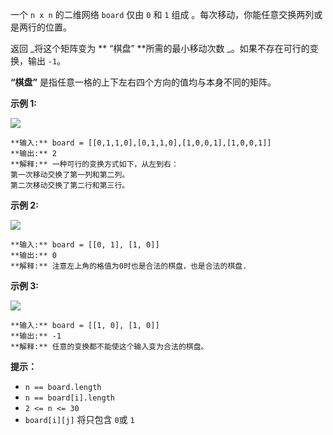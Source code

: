 一个 `n x n` 的二维网络 `board` 仅由 `0` 和 `1` 组成 。每次移动，你能任意交换两列或是两行的位置。

返回 _将这个矩阵变为 **  “棋盘”  **所需的最小移动次数 _。如果不存在可行的变换，输出 `-1`。

**“棋盘”** 是指任意一格的上下左右四个方向的值均与本身不同的矩阵。



**示例 1:**

![](https://assets.leetcode.com/uploads/2021/06/29/chessboard1-grid.jpg)

    
    
    **输入:** board = [[0,1,1,0],[0,1,1,0],[1,0,0,1],[1,0,0,1]]
    **输出:** 2
    **解释:** 一种可行的变换方式如下，从左到右：
    第一次移动交换了第一列和第二列。
    第二次移动交换了第二行和第三行。
    

**示例 2:**

![](https://assets.leetcode.com/uploads/2021/06/29/chessboard2-grid.jpg)

    
    
    **输入:** board = [[0, 1], [1, 0]]
    **输出:** 0
    **解释:** 注意左上角的格值为0时也是合法的棋盘，也是合法的棋盘.
    

**示例 3:**

![](https://assets.leetcode.com/uploads/2021/06/29/chessboard3-grid.jpg)

    
    
    **输入:** board = [[1, 0], [1, 0]]
    **输出:** -1
    **解释:** 任意的变换都不能使这个输入变为合法的棋盘。
    



**提示：**

  * `n == board.length`
  * `n == board[i].length`
  * `2 <= n <= 30`
  * `board[i][j]` 将只包含 `0`或 `1`

